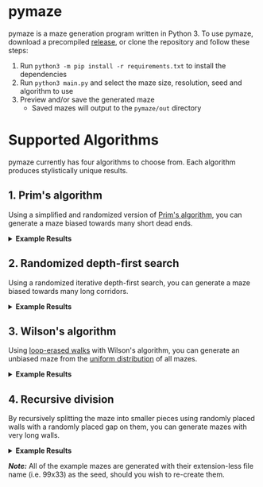 # pymaze

pymaze is a maze generation program written in Python 3. To use pymaze, download a precompiled [release](https://github.com/ClubiNew/pymaze/releases), or clone the repository and follow these steps:

1. Run `python3 -m pip install -r requirements.txt` to install the dependencies
2. Run `python3 main.py` and select the maze size, resolution, seed and algorithm to use
3. Preview and/or save the generated maze
    - Saved mazes will output to the `pymaze/out` directory

# Supported Algorithms

pymaze currently has four algorithms to choose from. Each algorithm produces stylistically unique results.

## 1. Prim's algorithm

Using a simplified and randomized version of [Prim's algorithm](https://en.wikipedia.org/wiki/Prim%27s_algorithm), you can generate a maze biased towards many short dead ends.

<details>
    <summary><b>Example Results</b></summary>
    <img src="examples/prims/99x33.png" alt="99x33 Prim's maze" />
    <img src="examples/prims/49x49.png" alt="49x49 Prim's maze" />
    <img src="examples/prims/animated.gif" alt="99x99 Prim's maze" />
</details>

## 2. Randomized depth-first search

Using a randomized iterative depth-first search, you can generate a maze biased towards many long corridors.

<details>
    <summary><b>Example Results</b></summary>
    <img src="examples/dfs/99x33.png" alt="99x33 DFS maze" />
    <img src="examples/dfs/49x49.png" alt="49x49 DFS maze" />
    <img src="examples/dfs/animated.gif" alt="99x99 DFS maze" />
</details>

## 3. Wilson's algorithm

Using [loop-erased walks](https://en.wikipedia.org/wiki/Loop-erased_random_walk) with Wilson's algorithm, you can generate an unbiased maze from the [uniform distribution](https://en.wikipedia.org/wiki/Discrete_uniform_distribution) of all mazes.

<details>
    <summary><b>Example Results</b></summary>
    <img src="examples/wilsons/99x33.png" alt="99x33 Wilson's maze" />
    <img src="examples/wilsons/49x49.png" alt="49x49 Wilson's maze" />
    <img src="examples/wilsons/animated.gif" alt="99x99 Wilson's maze" />
</details>

## 4. Recursive division

By recursively splitting the maze into smaller pieces using randomly placed walls with a randomly placed gap on them, you can generate mazes with very long walls.

<details>
    <summary><b>Example Results</b></summary>
    <img src="examples/division/99x33.png" alt="99x33 recursively divided maze" />
    <img src="examples/division/49x49.png" alt="49x49 recursively divided maze" />
    <img src="examples/division/animated.gif" alt="99x99 recursively divided maze" />
</details>

**_Note:_** All of the example mazes are generated with their extension-less file name (i.e. 99x33) as the seed, should you wish to re-create them.
